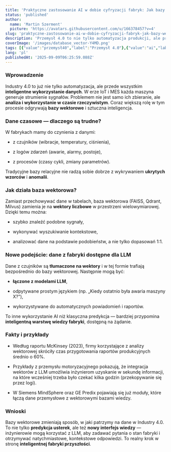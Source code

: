 ```yaml
---
title: 'Praktyczne zastosowanie AI w dobie cyfryzacji fabryk: Jak bazy wektorowe mogą wspierać analizę danych czasowych?'
status: 'published'
author:
  name: 'Martin Szerment'
  picture: 'https://avatars.githubusercontent.com/u/166378457?v=4'
slug: 'praktyczne-zastosowanie-ai-w-dobie-cyfryzacji-fabryk-jak-bazy-wektorowe-moga-wspierac-analize-danych-czasowych'
description: 'Przemysł 4.0 to nie tylko automatyzacja produkcji, ale przede wszystkim inteligentne wykorzystanie danych. W dobie IoT i systemów MES każda maszyna generuje strumienie sygnałów, a ich ilość rośnie wykładniczo. Kluczowym wyzwaniem staje się nie samo zbieranie danych, lecz ich analiza w czasie rzeczywistym. Tutaj do gry wchodzą bazy wektorowe i sztuczna inteligencja.'
coverImage: '/images/database_vector-Y4MD.png'
tags: [{"value":"przemysł40","label":"Przemysł 4.0"},{"value":"ai","label":"AI"},{"label":"Dane czasowe","value":"daneCzasowe"},{"label":"timeline","value":"timeline"},{"label":"Baza wektorowa","value":"bazaWektorowa"},{"value":"Utrzymanie predykcyjne","label":"Utrzymanie predykcyjne"}]
lang: 'pl'
publishedAt: '2025-09-09T06:25:59.088Z'
---
```


### Wprowadzenie

Industry 4.0 to już nie tylko automatyzacja, ale przede wszystkim **inteligentne wykorzystanie danych**. W erze IoT i MES każda maszyna generuje strumienie sygnałów. Problemem nie jest samo ich zbieranie, ale **analiza i wykorzystanie w czasie rzeczywistym**. Coraz większą rolę w tym procesie odgrywają **bazy wektorowe** i sztuczna inteligencja.

### Dane czasowe — dlaczego są trudne?

W fabrykach mamy do czynienia z danymi:

- z czujników (wibracje, temperatury, ciśnienia),

- z logów zdarzeń (awarie, alarmy, postoje),

- z procesów (czasy cykli, zmiany parametrów).

Tradycyjne bazy relacyjne nie radzą sobie dobrze z wykrywaniem **ukrytych wzorców** i **anomalii**.

### Jak działa baza wektorowa?

Zamiast przechowywać dane w tabelach, baza wektorowa (FAISS, Qdrant, Milvus) zamienia je na **wektory liczbowe** w przestrzeni wielowymiarowej. Dzięki temu można:

- szybko znaleźć podobne sygnały,

- wykonywać wyszukiwanie kontekstowe,

- analizować dane na podstawie podobieństw, a nie tylko dopasowań 1:1.

### Nowe podejście: dane z fabryki dostępne dla LLM

Dane z czujników są **tłumaczone na wektory** i w tej formie trafiają bezpośrednio do bazy wektorowej. Następnie mogą być:

- **łączone z modelami LLM**,

- odpytywane prostym językiem (np. „Kiedy ostatnio była awaria maszyny X?”),

- wykorzystywane do automatycznych powiadomień i raportów.

To inne wykorzystanie AI niż klasyczna predykcja — bardziej przypomina **inteligentną warstwę wiedzy fabryki**, dostępną na żądanie.

### Fakty i przykłady

- Według raportu McKinsey (2023), firmy korzystające z analizy wektorowej skróciły czas przygotowania raportów produkcyjnych średnio o 60%.

- Przykłady z przemysłu motoryzacyjnego pokazują, że integracja wektorów z LLM umożliwia inżynierom uzyskanie w sekundę informacji, na które wcześniej trzeba było czekać kilka godzin (przekopywanie się przez logi).

- W Siemens MindSphere oraz GE Predix pojawiają się już moduły, które łączą dane przemysłowe z wektorowymi bazami wiedzy.

### Wnioski

Bazy wektorowe zmieniają sposób, w jaki patrzymy na dane w Industry 4.0. To nie tylko **predykcja usterek**, ale też **nowy interfejs wiedzy** — inżynierowie mogą korzystać z LLM, aby zadawać pytania o stan fabryki i otrzymywać natychmiastowe, kontekstowe odpowiedzi. To realny krok w stronę **inteligentnej fabryki przyszłości**.